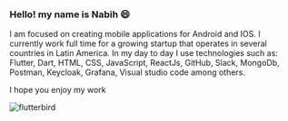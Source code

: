 ### Hello! my name is Nabih 😄

I am focused on creating mobile applications for Android and IOS. I currently work full time for a growing startup that operates in several countries in Latin America. In my day to day I use technologies such as: Flutter, Dart, HTML, CSS, JavaScript, ReactJs, GitHub, Slack, MongoDb, Postman, Keycloak, Grafana, Visual studio code among others.

I hope you enjoy my work

![flutterbird](https://user-images.githubusercontent.com/99839506/226782670-b7c9fd80-477d-4341-80f2-e7c007fb1611.png)




